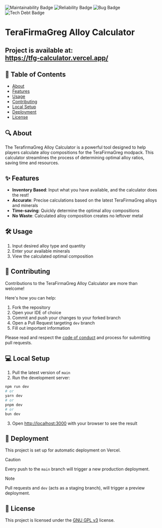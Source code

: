 ![Maintainability Badge](https://sonarcloud.io/api/project_badges/measure?project=TFGCalculator&metric=sqale_rating)
![Reliability Badge](https://sonarcloud.io/api/project_badges/measure?project=TFGCalculator&metric=reliability_rating)
![Bug Badge](https://sonarcloud.io/api/project_badges/measure?project=TFGCalculator&metric=bugs)
![Tech Debt Badge](https://sonarcloud.io/api/project_badges/measure?project=TFGCalculator&metric=sqale_index)

# TeraFirmaGreg Alloy Calculator

## Project is available at:<br/>https://tfg-calculator.vercel.app/

## 📖 Table of Contents
- [About](#-about)
- [Features](#-features)
- [Usage](#%EF%B8%8F-usage)
- [Contributing](#-contributing)
- [Local Setup](#-local-setup)
- [Deployment](#-deployment)
- [License](#-license)

## 🔍 About
The TerafirmaGreg Alloy Calculator is a powerful tool designed to help players calculate alloy compositions for the TeraFirmaGreg modpack.
This calculator streamlines the process of determining optimal alloy ratios, saving time and resources.

## ✨ Features
- **Inventory Based**: Input what you have available, and the calculator does the rest!
- **Accurate**: Precise calculations based on the latest TeraFirmaGreg alloys and minerals
- **Time-saving**: Quickly determine the optimal alloy compositions
- **No Waste**: Calculated alloy composition creates no leftover metal

## 🛠️ Usage
1. Input desired alloy type and quantity
2. Enter your available minerals
3. View the calculated optimal composition

## 👥 Contributing
Contributions to the TeraFirmaGreg Alloy Calculator are more than welcome!

Here's how you can help:
1. Fork the repository
2. Open your IDE of choice
3. Commit and push your changes to your forked branch
4. Open a Pull Request targeting `dev` branch
5. Fill out important information

Please read and respect the [code of conduct](?tab=coc-ov-file) and process for submitting pull requests.

## 💻 Local Setup
1. Pull the latest version of `main`
2. Run the development server:
```bash
npm run dev
# or
yarn dev
# or
pnpm dev
# or
bun dev
```
3. Open [http://localhost:3000](http://localhost:3000) with your browser to see the result

## 🚀 Deployment
This project is set up for automatic deployment on Vercel.

> [!CAUTION]
> Every push to the `main` branch will trigger a new production deployment.

> [!NOTE]
> Pull requests and `dev` (acts as a staging branch), will trigger a preview deployment.

## 📄 License
This project is licensed under the [GNU GPL v3](/LICENSE) license.
